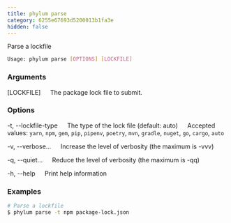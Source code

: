 ```yaml
---
title: phylum parse
category: 6255e67693d5200013b1fa3e
hidden: false
---
```


Parse a lockfile

```sh
Usage: phylum parse [OPTIONS] [LOCKFILE]
```

### Arguments

[LOCKFILE]
&emsp; The package lock file to submit.

### Options

-t, --lockfile-type <type>
&emsp; The type of the lock file (default: auto)
&emsp; Accepted values: `yarn`, `npm`, `gem`, `pip`, `pipenv`, `poetry`, `mvn`, `gradle`, `nuget`, `go`, `cargo`, `auto`

-v, --verbose...
&emsp; Increase the level of verbosity (the maximum is -vvv)

-q, --quiet...
&emsp; Reduce the level of verbosity (the maximum is -qq)

-h, --help
&emsp; Print help information

### Examples

```sh
# Parse a lockfile
$ phylum parse -t npm package-lock.json
```
